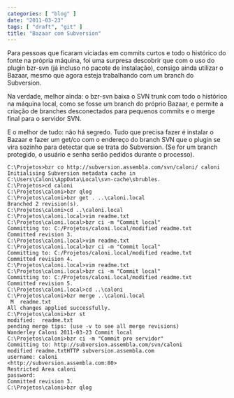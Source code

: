 ```yaml
---
categories: [ "blog" ]
date: "2011-03-23"
tags: [ "draft", "git" ]
title: "Bazaar com Subversion"
---
```

Para pessoas que ficaram viciadas em commits curtos e todo o histórico
do fonte na própria máquina, foi uma surpresa descobrir que com o uso
do plugin bzr-svn (já incluso no pacote de instalação), consigo ainda
utilizar o Bazaar, mesmo que agora esteja trabalhando com um branch do
Subversion.

Na verdade, melhor ainda: o bzr-svn baixa o SVN trunk com todo o
histórico na máquina local, como se fosse um branch do próprio Bazaar,
e permite a criação de branches desconectados para pequenos commits
e o merge final para o servidor SVN.

E o melhor de tudo: não há segredo. Tudo que precisa fazer é instalar
o Bazaar e fazer um get/co com o endereço do branch SVN que o plugin
se vira sozinho para detectar que se trata do Subversion. (Se for um
branch protegido, o usuário e senha serão pedidos durante o processo).

    
    C:\Projetos>bzr co http://subversion.assembla.com/svn/caloni/ caloni
    Initialising Subversion metadata cache in
    C:\Users\Caloni\AppData\Local\svn-cache\sbrubles.
    C:\Projetos>cd caloni
    C:\Projetos\caloni>bzr qlog
    C:\Projetos\caloni>bzr get . ..\caloni.local
    Branched 2 revision(s).
    C:\Projetos\caloni>cd ..\caloni.local
    C:\Projetos\caloni.local>vim readme.txt
    C:\Projetos\caloni.local>bzr ci -m "Commit local"
    Committing to: C:/Projetos/caloni.local/modified readme.txt
    Committed revision 3.
    C:\Projetos\caloni.local>vim readme.txt
    C:\Projetos\caloni.local>bzr ci -m "Commit local"
    Committing to: C:/Projetos/caloni.local/modified readme.txt
    Committed revision 4.
    C:\Projetos\caloni.local>vim readme.txt
    C:\Projetos\caloni.local>bzr ci -m "Commit local"
    Committing to: C:/Projetos/caloni.local/modified readme.txt
    Committed revision 5.
    C:\Projetos\caloni.local>cd ..\caloni
    C:\Projetos\caloni>bzr merge ..\caloni.local
     M  readme.txt
    All changes applied successfully.
    C:\Projetos\caloni>bzr st
    modified:  readme.txt
    pending merge tips: (use -v to see all merge revisions)  
    Wanderley Caloni 2011-03-23 Commit local
    C:\Projetos\caloni>bzr ci -m "Commit pro servidor"
    Committing to: http://subversion.assembla.com/svn/caloni
    modified readme.txtHTTP subversion.assembla.com 
    username: caloni
    <http://subversion.assembla.com:80> 
    Restricted Area caloni 
    password:
    Committed revision 3.
    C:\Projetos\caloni>bzr qlog

